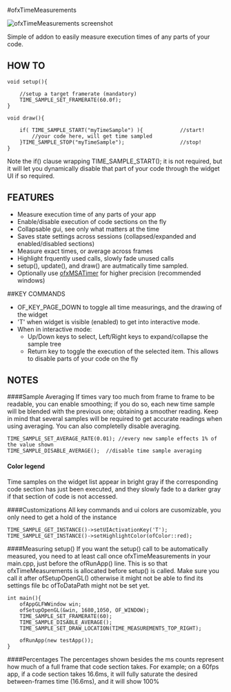 #ofxTimeMeasurements

![ofxTimeMeasurements screenshot](https://farm3.staticflickr.com/2907/14501389525_ec53ea6b42_o.png)

Simple of addon to easily measure execution times of any parts of your code.
## HOW TO

	void setup(){	
	
		//setup a target framerate (mandatory)
		TIME_SAMPLE_SET_FRAMERATE(60.0f);  
	}	

	void draw(){		
	
		if( TIME_SAMPLE_START("myTimeSample") ){  			//start!
			//your code here, will get time sampled
		}TIME_SAMPLE_STOP("myTimeSample"); 					//stop!		
	}

Note the if() clause wrapping TIME_SAMPLE_START(); it is not required, but it will let you dynamically disable that part of your code through the widget UI if so required.



## FEATURES

*	Measure execution time of any parts of your app
*	Enable/disable execution of code sections on the fly
*	Collapsable gui, see only what matters at the time
*	Saves state settings across sessions (collapsed/expanded and enabled/disabled sections)
*	Measure exact times, or average across frames
*	Highlight frquently used calls, slowly fade unused calls
*	setup(), update(), and draw() are autmatically time sampled.
*	Optionally use [ofxMSATimer](https://github.com/obviousjim/ofxMSATimer) for higher precision (recommended windows)

##KEY COMMANDS
*	OF_KEY_PAGE_DOWN to toggle all time measurings, and the drawing of the widget
* 	'T' when widget is visible (enabled) to get into interactive mode. 
* 	When in interactive mode:
	* Up/Down keys to select, Left/Right keys to expand/collapse the sample tree
	* Return key to toggle the execution of the selected item. This allows to disable parts of your code on the fly

## NOTES

####Sample Averaging
If times vary too much from frame to frame to be readable, you can enable smoothing; if you do so, each new time sample will be blended with the previous one; obtaining a smoother reading. Keep in mind that several samples will be required to get accurate readings when using averaging. You can also completelly disable averaging.

	TIME_SAMPLE_SET_AVERAGE_RATE(0.01); //every new sample effects 1% of the value shown 
	TIME_SAMPLE_DISABLE_AVERAGE();  //disable time sample averaging
	

#### Color legend
Time samples on the widget list appear in bright gray if the corresponding code section has just been executed, and they slowly fade to a darker gray if that section of code is not accessed.


####Customizations
All key commands and ui colors are cusomizable, you only need to get a hold of the instance

	TIME_SAMPLE_GET_INSTANCE()->setUIActivationKey('T');
	TIME_SAMPLE_GET_INSTANCE()->setHighlightColor(ofColor::red);
	

####Measuring setup()
If you want the setup() call to be automatically measured, you need to at least call once ofxTimeMeasurements in your main.cpp, just before the ofRunApp() line. This is so that ofxTimeMeasurements is allocated before setup() is called. Make sure you call it after ofSetupOpenGL() otherwise it might not be able to find its settings file bc ofToDataPath might not be set yet. 

	int main(){
		ofAppGLFWWindow win;
		ofSetupOpenGL(&win, 1680,1050, OF_WINDOW);
		TIME_SAMPLE_SET_FRAMERATE(60);
		TIME_SAMPLE_DISABLE_AVERAGE();
		TIME_SAMPLE_SET_DRAW_LOCATION(TIME_MEASUREMENTS_TOP_RIGHT);
	
		ofRunApp(new testApp());
	}

####Percentages
The percentages shown besides the ms counts represent how much of a full frame that code section takes. For example; on a 60fps app, if a code section takes 16.6ms, it will fully saturate the desired between-frames time (16.6ms), and it will show 100% 


